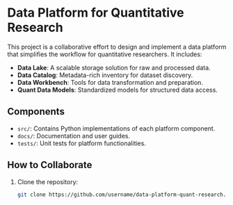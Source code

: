 # Data Platform for Quantitative Research

This project is a collaborative effort to design and implement a data platform that simplifies the workflow for quantitative researchers. It includes:

- **Data Lake**: A scalable storage solution for raw and processed data.
- **Data Catalog**: Metadata-rich inventory for dataset discovery.
- **Data Workbench**: Tools for data transformation and preparation.
- **Quant Data Models**: Standardized models for structured data access.

## Components
- `src/`: Contains Python implementations of each platform component.
- `docs/`: Documentation and user guides.
- `tests/`: Unit tests for platform functionalities.

## How to Collaborate
1. Clone the repository:
   ```bash
   git clone https://github.com/username/data-platform-quant-research.git
